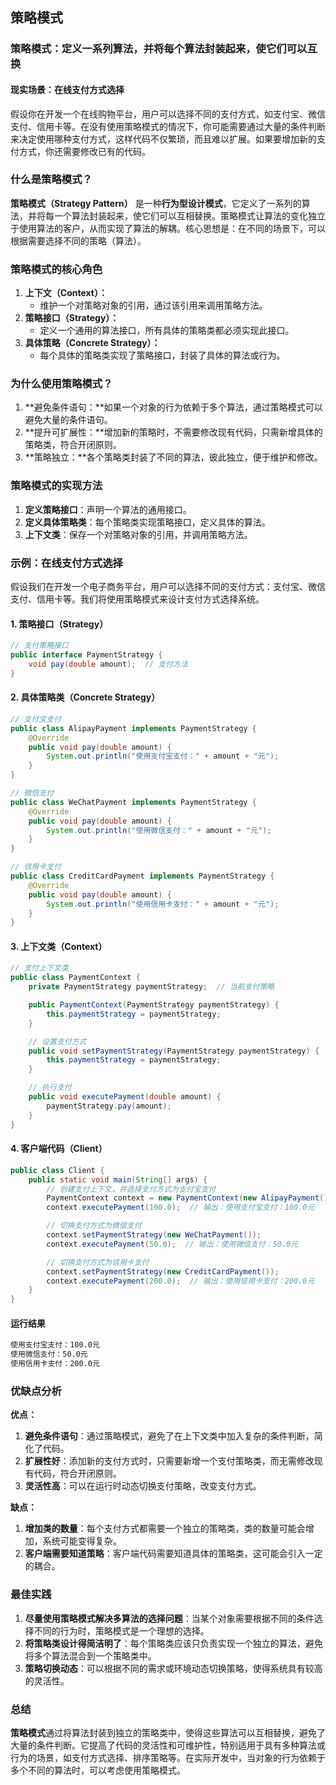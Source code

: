 ## 策略模式

### 策略模式：定义一系列算法，并将每个算法封装起来，使它们可以互换

#### 现实场景：**在线支付方式选择**

假设你在开发一个在线购物平台，用户可以选择不同的支付方式，如支付宝、微信支付、信用卡等。在没有使用策略模式的情况下，你可能需要通过大量的条件判断来决定使用哪种支付方式，这样代码不仅繁琐，而且难以扩展。如果要增加新的支付方式，你还需要修改已有的代码。

### 什么是策略模式？

**策略模式（Strategy Pattern）** 是一种**行为型设计模式**，它定义了一系列的算法，并将每一个算法封装起来，使它们可以互相替换。策略模式让算法的变化独立于使用算法的客户，从而实现了算法的解耦。核心思想是：在不同的场景下，可以根据需要选择不同的策略（算法）。

### 策略模式的核心角色

1. **上下文（Context）：**
    - 维护一个对策略对象的引用，通过该引用来调用策略方法。
2. **策略接口（Strategy）：**
    - 定义一个通用的算法接口，所有具体的策略类都必须实现此接口。
3. **具体策略（Concrete Strategy）：**
    - 每个具体的策略类实现了策略接口，封装了具体的算法或行为。



### 为什么使用策略模式？

1. **避免条件语句：**如果一个对象的行为依赖于多个算法，通过策略模式可以避免大量的条件语句。
2. **提升可扩展性：**增加新的策略时，不需要修改现有代码，只需新增具体的策略类，符合开闭原则。
3. **策略独立：**各个策略类封装了不同的算法，彼此独立，便于维护和修改。

### 策略模式的实现方法

1. **定义策略接口**：声明一个算法的通用接口。
2. **定义具体策略类**：每个策略类实现策略接口，定义具体的算法。
3. **上下文类**：保存一个对策略对象的引用，并调用策略方法。

### 示例：在线支付方式选择

假设我们在开发一个电子商务平台，用户可以选择不同的支付方式：支付宝、微信支付、信用卡等。我们将使用策略模式来设计支付方式选择系统。

#### 1. **策略接口（Strategy）**

```java
// 支付策略接口
public interface PaymentStrategy {
    void pay(double amount);  // 支付方法
}
```

#### 2. **具体策略类（Concrete Strategy）**

```java
// 支付宝支付
public class AlipayPayment implements PaymentStrategy {
    @Override
    public void pay(double amount) {
        System.out.println("使用支付宝支付：" + amount + "元");
    }
}

// 微信支付
public class WeChatPayment implements PaymentStrategy {
    @Override
    public void pay(double amount) {
        System.out.println("使用微信支付：" + amount + "元");
    }
}

// 信用卡支付
public class CreditCardPayment implements PaymentStrategy {
    @Override
    public void pay(double amount) {
        System.out.println("使用信用卡支付：" + amount + "元");
    }
}
```

#### 3. **上下文类（Context）**

```java
// 支付上下文类
public class PaymentContext {
    private PaymentStrategy paymentStrategy;  // 当前支付策略

    public PaymentContext(PaymentStrategy paymentStrategy) {
        this.paymentStrategy = paymentStrategy;
    }

    // 设置支付方式
    public void setPaymentStrategy(PaymentStrategy paymentStrategy) {
        this.paymentStrategy = paymentStrategy;
    }

    // 执行支付
    public void executePayment(double amount) {
        paymentStrategy.pay(amount);
    }
}
```

#### 4. **客户端代码（Client）**

```java
public class Client {
    public static void main(String[] args) {
        // 创建支付上下文，并选择支付方式为支付宝支付
        PaymentContext context = new PaymentContext(new AlipayPayment());
        context.executePayment(100.0);  // 输出：使用支付宝支付：100.0元

        // 切换支付方式为微信支付
        context.setPaymentStrategy(new WeChatPayment());
        context.executePayment(50.0);  // 输出：使用微信支付：50.0元

        // 切换支付方式为信用卡支付
        context.setPaymentStrategy(new CreditCardPayment());
        context.executePayment(200.0);  // 输出：使用信用卡支付：200.0元
    }
}
```

#### **运行结果**

```tex
使用支付宝支付：100.0元
使用微信支付：50.0元
使用信用卡支付：200.0元
```

### 优缺点分析

**优点：**

1. **避免条件语句**：通过策略模式，避免了在上下文类中加入复杂的条件判断，简化了代码。
2. **扩展性好**：添加新的支付方式时，只需要新增一个支付策略类，而无需修改现有代码，符合开闭原则。
3. **灵活性高**：可以在运行时动态切换支付策略，改变支付方式。

**缺点：**

1. **增加类的数量**：每个支付方式都需要一个独立的策略类，类的数量可能会增加，系统可能变得复杂。
2. **客户端需要知道策略**：客户端代码需要知道具体的策略类，这可能会引入一定的耦合。

### 最佳实践

1. **尽量使用策略模式解决多算法的选择问题**：当某个对象需要根据不同的条件选择不同的行为时，策略模式是一个理想的选择。
2. **将策略类设计得简洁明了**：每个策略类应该只负责实现一个独立的算法，避免将多个算法混合到一个策略类中。
3. **策略切换动态**：可以根据不同的需求或环境动态切换策略，使得系统具有较高的灵活性。

### 总结

**策略模式**通过将算法封装到独立的策略类中，使得这些算法可以互相替换，避免了大量的条件判断。它提高了代码的灵活性和可维护性，特别适用于具有多种算法或行为的场景，如支付方式选择、排序策略等。在实际开发中，当对象的行为依赖于多个不同的算法时，可以考虑使用策略模式。

